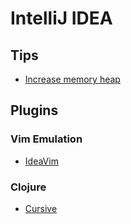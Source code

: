 # IntelliJ IDEA

## Tips

- [Increase memory heap](https://www.jetbrains.com/help/idea/increasing-memory-heap.html)

## Plugins

### Vim Emulation

- [IdeaVim](plugins/ideavim.md)

### Clojure

- [Cursive](https://cursive-ide.com)

